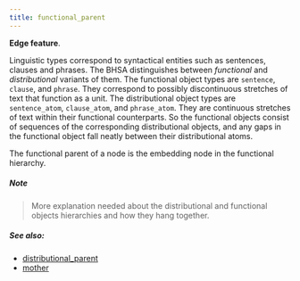```yaml
---
title: functional_parent
---
```


**Edge feature**.

Linguistic types correspond to syntactical entities such as sentences, clauses
and phrases. The BHSA distinguishes between *functional* and *distributional*
variants of them. The functional object types are `sentence`, `clause`, and
`phrase`. They correspond to possibly discontinuous stretches of text that
function as a unit. The distributional object types are `sentence_atom`,
`clause_atom`, and `phrase_atom`. They are continuous stretches of text within
their functional counterparts. So the functional objects consist of sequences of
the corresponding distributional objects, and any gaps in the functional object
fall neatly between their distributional atoms.

The functional parent of a node is the embedding node in the functional
hierarchy.

##### Note #####

> More explanation needed about the distributional and functional objects
> hierarchies and how they hang together.

##### See also: #####

*   [distributional_parent](distributional_parent)
*   [mother](mother)

